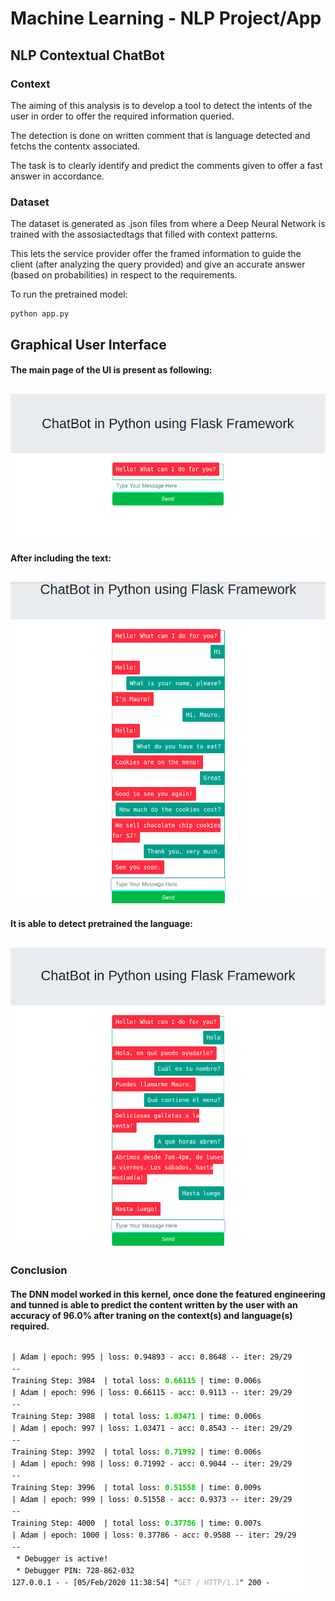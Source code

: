 # Machine Learning - NLP Project/App

## NLP Contextual ChatBot

### Context

The aiming of this analysis is to develop a tool to detect the intents of the user in order to offer the required information queried.

The detection is done on written comment that is language detected and fetchs the contentx  associated.

The task is to clearly identify and predict the comments given to offer a fast answer in accordance.

### Dataset

The dataset is generated as .json files from where a Deep Neural Network is trained with the assosiactedtags that filled with context patterns.

This lets the service provider offer the framed information to guide the client (after analyzing the query provided) and give an accurate answer (based on probabilities) in respect to the requirements.


To run the pretrained model:

```
python app.py
```

## Graphical User Interface

#### The main page of the UI is present as following:

![](Image1.png)
------

#### After including the text:

![](Image2.png)
------

#### It is able to detect pretrained the language:

![](Image3.png)
------

### Conclusion

#### The DNN model worked in this kernel, once done the featured engineering and tunned is able to predict the content written by the user with an accuracy of 96.0% after traning on the context(s) and language(s) required.

![](Image4.png)
------
 
